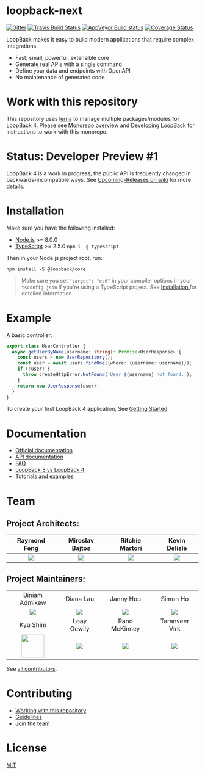 # loopback-next

[![Gitter](https://img.shields.io/gitter/room/nwjs/nw.js.svg)](https://gitter.im/strongloop/loopback) [![Travis Build Status](https://img.shields.io/travis/rust-lang/rust.svg)](https://travis-ci.org/strongloop/loopback-next) [![AppVeyor Build status](https://ci.appveyor.com/api/projects/status/3v1qmusv168a0kb0/branch/master?svg=true)](https://ci.appveyor.com/project/bajtos/loopback-next/branch/master) [![Coverage Status](https://coveralls.io/repos/github/strongloop/loopback-next/badge.svg?branch=master)](https://coveralls.io/github/strongloop/loopback-next?branch=master)

LoopBack makes it easy to build modern applications that require complex integrations.

- Fast, small, powerful, extensible core
- Generate real APIs with a single command
- Define your data and endpoints with OpenAPI
- No maintenance of generated code

# Work with this repository

This repository uses [lerna](https://lernajs.io/) to manage multiple packages/modules for LoopBack 4. Please see [Monorepo overview](MONOREPO.md) and [Developing LoopBack](./docs/DEVELOPING.md) for instructions to work with this monorepo.

# Status: Developer Preview #1

LoopBack 4 is a work in progress, the public API is frequently changed in
backwards-incompatible ways. See [Upcoming-Releases on wiki](https://github.com/strongloop/loopback-next/wiki/Upcoming-Releases)
for more details.

# Installation

Make sure you have the following installed:

- [Node.js](https://nodejs.org/en/download/) >= 8.0.0
- [TypeScript](https://www.typescriptlang.org/index.html#download-links) >= 2.5.0 `npm i -g typescript`

Then in your Node.js project root, run:

```shell
npm install -S @loopback/core
```

> Make sure you set `"target": "es6"` in your compiler options in your
> `tsconfig.json` if you're using a TypeScript project. See [Installation
> ](http://loopback.io/doc/en/lb4/Installation.html) for
> detailed information.

# Example

A basic controller:

```ts
export class UserController {
  async getUserByName(username: string): Promise<UserResponse> {
    const users = new UserRepository();
    const user = await users.findOne({where: {username: username}});
    if (!user) {
      throw createHttpError.NotFound(`User ${username} not found.`);
    }
    return new UserResponse(user);
  }
}
```

To create your first LoopBack 4 application, See [Getting Started](http://loopback.io/doc/en/lb4/Getting-started.html).


# Documentation

- [Official documentation](http://loopback.io/doc/en/lb4/)
- [API documentation](http://apidocs.loopback.io/)
- [FAQ](http://loopback.io/doc/en/lb4/FAQ.html)
- [LoopBack 3 vs LoopBack 4](http://loopback.io/doc/en/lb4/LoopBack-3.x.html)
- [Tutorials and examples](http://loopback.io/doc/en/lb4/Examples-and-tutorials.html)

# Team

## Project Architects:

Raymond Feng|Miroslav Bajtos|Ritchie Martori|Kevin Delisle
:-:|:-:|:-:|:-:
[<img src="https://avatars0.githubusercontent.com/u/540892?v=3&s=60">](http://github.com/raymondfeng)|[<img src="https://avatars2.githubusercontent.com/u/1140553?v=3&s=60">](http://github.com/bajtos)|[<img src="https://avatars2.githubusercontent.com/u/462228?v=3&s=60">](http://github.com/ritch)|[<img src="https://avatars3.githubusercontent.com/u/2053534?v=3&s=60">](http://github.com/kjdelisle)

## Project Maintainers:

|||||
|:-:|:-:|:-:|:-:|
|Biniam Admikew|Diana Lau|Janny Hou|Simon Ho|
|[<img src="https://avatars0.githubusercontent.com/u/13950637?v=3&s=60">](http://github.com/b-admike)|[<img src="https://avatars2.githubusercontent.com/u/25489897?v=3&s=60">](http://github.com/dhmlau)|[<img src="https://avatars2.githubusercontent.com/u/12554153?v=3&s=60">](http://github.com/jannyHou)|[<img src="https://avatars1.githubusercontent.com/u/1617364?v=3&s=60">](http://github.com/superkhau)|
|Kyu Shim|Loay Gewily|Rand McKinney|Taranveer Virk|
|[<img src="https://avatars3.githubusercontent.com/u/18518689?v=3&s=60" height=60>](http://github.com/shimks)|[<img src="https://avatars3.githubusercontent.com/u/1986928?v=3&s=60">](http://github.com/loay)|[<img src="https://avatars2.githubusercontent.com/u/2925364?v=3&s=60">](http://github.com/crandmck)|[<img src="https://avatars1.githubusercontent.com/u/3311536?v=3&s=60">](http://github.com/virkt25)|

See [all contributors](https://github.com/strongloop/loopback-next/graphs/contributors).

# Contributing

- [Working with this repository](MONOREPO.md)
- [Guidelines](https://github.com/strongloop/loopback-next/wiki/Contributing#guidelines)
- [Join the team](https://github.com/strongloop/loopback-next/issues/110)

# License

[MIT](LICENSE)
